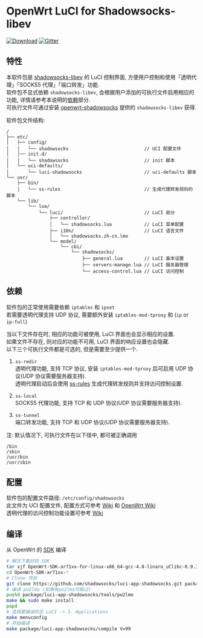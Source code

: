 OpenWrt LuCI for Shadowsocks-libev
===

[![Download][download_badge]][download_url]  [![Gitter][gitter_badge]][gitter_url]

特性
---

本软件包是 [shadowsocks-libev][ssl] 的 LuCI 控制界面,
方便用户控制和使用「透明代理」「SOCKS5 代理」「端口转发」功能.  
软件包不显式依赖 `shadowsocks-libev`, 会根据用户添加的可执行文件启用相应的功能,
详情请参考本说明的[依赖](#依赖)部分.  
可执行文件可通过安装 [openwrt-shadowsocks][oss] 提供的 `shadowsocks-libev` 获得.  

软件包文件结构:
```
/
├── etc/
│   ├── config/
│   │   └── shadowsocks                            // UCI 配置文件
│   │── init.d/
│   │   └── shadowsocks                            // init 脚本
│   └── uci-defaults/
│       └── luci-shadowsocks                       // uci-defaults 脚本
└── usr/
    ├── bin/
    │   └── ss-rules                               // 生成代理转发规则的脚本
    └── lib/
        └── lua/
            └── luci/                              // LuCI 部分
                ├── controller/
                │   └── shadowsocks.lua            // LuCI 菜单配置
                ├── i18n/                          // LuCI 语言文件
                │   └── shadowsocks.zh-cn.lmo
                └── model/
                    └── cbi/
                        └── shadowsocks/
                            ├── general.lua        // LuCI 基本设置
                            ├── servers-manage.lua // LuCI 服务器管理
                            └── access-control.lua // LuCI 访问控制
```

依赖
---

软件包的正常使用需要依赖 `iptables` 和 `ipset`  
若需要透明代理支持 UDP 协议, 需要额外安装 `iptables-mod-tproxy` 和 (`ip` or `ip-full`)  

当以下文件存在时, 相应的功能可被使用, LuCI 界面也会显示相应的设置.  
如果文件不存在, 则对应的功能不可用, LuCI 界面的响应设置也会隐藏.  
以下三个可执行文件都是可选的, 但是需要至少提供一个.

 1. `ss-redir`  
    透明代理功能, 支持 TCP 协议, 安装 `iptables-mod-tproxy` 后可启用
    UDP 协议(UDP 协议需要服务器支持).  
    透明代理启动后会使用 [ss-rules][ssr] 生成代理转发规则并支持访问控制设置.

 2. `ss-local`  
    SOCKS5 代理功能, 支持 TCP 和 UDP 协议(UDP 协议需要服务器支持).

 3. `ss-tunnel`  
    端口转发功能, 支持 TCP 和 UDP 协议(UDP 协议需要服务器支持).

注: 默认情况下, 可执行文件在以下径中, 都可被正确调用
```
/bin
/sbin
/usr/bin
/usr/sbin
```

配置
---

软件包的配置文件路径: `/etc/config/shadowsocks`  
此文件为 UCI 配置文件, 配置方式可参考 [Wiki][uus] 和 [OpenWrt Wiki][uci]  
透明代理的访问控制功能设置可参考 [Wiki][lac]  

编译
---

从 OpenWrt 的 [SDK][sdk] 编译  
```bash
# 解压下载好的 SDK
tar xjf OpenWrt-SDK-ar71xx-for-linux-x86_64-gcc-4.8-linaro_uClibc-0.9.33.2.tar.bz2
cd OpenWrt-SDK-ar71xx-*
# Clone 项目
git clone https://github.com/shadowsocks/luci-app-shadowsocks.git package/luci-app-shadowsocks
# 编译 po2lmo (如果有po2lmo可跳过)
pushd package/luci-app-shadowsocks/tools/po2lmo
make && sudo make install
popd
# 选择要编译的包 LuCI -> 3. Applications
make menuconfig
# 开始编译
make package/luci-app-shadowsocks/compile V=99
```

 [download_badge]: https://api.bintray.com/packages/aa65535/opkg/luci-app-shadowsocks/images/download.svg
 [download_url]: https://bintray.com/aa65535/opkg/luci-app-shadowsocks/_latestVersion
 [gitter_badge]: https://badges.gitter.im/shadowsocks/luci-app-shadowsocks.svg
 [gitter_url]: https://gitter.im/shadowsocks/luci-app-shadowsocks
 [ssl]: https://github.com/shadowsocks/shadowsocks-libev
 [oss]: https://github.com/shadowsocks/openwrt-shadowsocks
 [sdk]: https://wiki.openwrt.org/doc/howto/obtain.firmware.sdk
 [ssr]: https://github.com/shadowsocks/luci-app-shadowsocks/wiki/Instruction-of-ss-rules
 [uus]: https://github.com/shadowsocks/luci-app-shadowsocks/wiki/Use-UCI-system
 [uci]: https://wiki.openwrt.org/doc/uci
 [lac]: https://github.com/shadowsocks/luci-app-shadowsocks/wiki/LuCI-Access-Control

